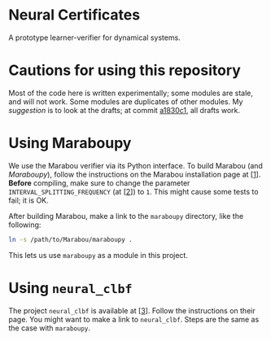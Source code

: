 # Neural Certificates

A prototype learner-verifier for dynamical systems. 

# Cautions for using this repository

Most of the code here is written experimentally;
some modules are stale, and will not work.
Some modules are duplicates of other modules.
My _suggestion_ is to look at the drafts;
at commit 
[a1830c1](https://github.com/mahykari/neural-certificates/tree/a1830c1f75d4e77e7f987b30f18aa73c801c96e1),
all drafts work.

# Using Maraboupy

We use the Marabou verifier via its Python interface.
To build Marabou (and _Maraboupy_),
follow the instructions on 
the Marabou installation page
at [[1]]. 
**Before** compiling,
make sure to change 
the parameter `INTERVAL_SPLITTING_FREQUENCY`
(at [[2]])
to `1`.
This might cause some tests to fail; it is OK.

After building Marabou, make a link to the `maraboupy`
directory, like the following:
```bash
ln -s /path/to/Marabou/maraboupy .
```
This lets us use `maraboupy` as a module in this project.

# Using `neural_clbf`

The project `neural_clbf` is available at [[3]].
Follow the instructions on their page.
You might want to make a link to `neural_clbf`.
Steps are the same as the case with `maraboupy`.

[1]: https://neuralnetworkverification.github.io/Marabou/Setup/0_Installation.html
[2]: https://github.com/NeuralNetworkVerification/Marabou/blob/8129640537d63deac485daaf0f2f1c09e247e928/src/configuration/GlobalConfiguration.cpp#L63
[3]: https://github.com/MIT-REALM/neural_clbf.git 